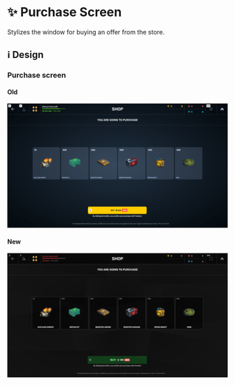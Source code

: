 # ✨ Purchase Screen

Stylizes the window for buying an offer from the store.

## ℹ️ Design

### Purchase screen

#### Old

![](/images/shop/old/purchasescreen.png)

#### New

![](/images/shop/new/purchasescreen.png)
